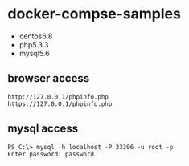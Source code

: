 # docker-compse-samples
* centos6.8
* php5.3.3
* mysql5.6

## browser access
```
http://127.0.0.1/phpinfo.php
https://127.0.0.1/phpinfo.php
```

## mysql access
```
PS C:\> mysql -h localhost -P 33306 -u root -p
Enter password: password
```
